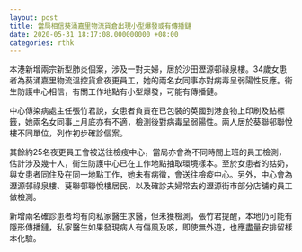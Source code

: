```yaml
---
layout: post
title: 當局相信葵涌嘉里物流貨倉出現小型爆發或有傳播鏈
date: 2020-05-31 18:17:08.000000000 +08:00
categories: rthk
---
```


本港新增兩宗新型肺炎個案，涉及一對夫婦，居於沙田瀝源邨祿泉樓。34歲女患者為葵涌嘉里物流溫控貨倉夜更員工，她的兩名女同事亦對病毒呈弱陽性反應。衞生防護中心相信，有關工作地點有小型爆發，可能有傳播鏈。

中心傳染病處主任張竹君說，女患者負責在已包裝的英國到港食物上印刷及貼標籤，她兩名女同事上月底亦有不適，檢測後對病毒呈弱陽性。兩人居於葵聯邨聯悅樓不同單位，列作初步確診個案。

其餘約25名夜更員工會被送往檢疫中心，當局亦會為不同時間上班的員工檢測，估計涉及幾十人，衞生防護中心已在工作地點抽取環境樣本。至於女患者的姑奶，與女患者同住及在同一地點工作，她未有病徵，會送往檢疫中心。另外，中心會為瀝源邨祿泉樓、葵聯邨聯悅樓居民，以及確診夫婦常去的瀝源街市部分店舖的員工做檢測。

新增兩名確診患者均有向私家醫生求醫，但未獲檢測，張竹君提醒，本地仍可能有隱形傳播鏈，私家醫生如果發現病人有傷風及咳，即使無外遊，也應盡量安排留樣本化驗。

